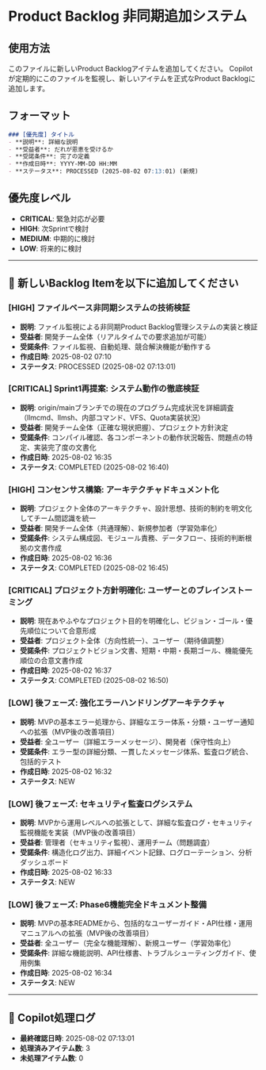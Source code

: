 # Product Backlog 非同期追加システム

## 使用方法
このファイルに新しいProduct Backlogアイテムを追加してください。
Copilotが定期的にこのファイルを監視し、新しいアイテムを正式なProduct Backlogに追加します。

## フォーマット
```markdown
### [優先度] タイトル
- **説明**: 詳細な説明
- **受益者**: だれが恩恵を受けるか
- **受諾条件**: 完了の定義
- **作成日時**: YYYY-MM-DD HH:MM
- **ステータス**: PROCESSED (2025-08-02 07:13:01) (新規)
```

## 優先度レベル
- **CRITICAL**: 緊急対応が必要
- **HIGH**: 次Sprintで検討
- **MEDIUM**: 中期的に検討
- **LOW**: 将来的に検討

---

## 📝 新しいBacklog Itemを以下に追加してください

### [HIGH] ファイルベース非同期システムの技術検証
- **説明**: ファイル監視による非同期Product Backlog管理システムの実装と検証
- **受益者**: 開発チーム全体（リアルタイムでの要求追加が可能）
- **受諾条件**: ファイル監視、自動処理、競合解決機能が動作する
- **作成日時**: 2025-08-02 07:10
- **ステータス**: PROCESSED (2025-08-02 07:13:01)

### [CRITICAL] Sprint1再提案: システム動作の徹底検証
- **説明**: origin/mainブランチでの現在のプログラム完成状況を詳細調査（llmcmd、llmsh、内部コマンド、VFS、Quota実装状況）
- **受益者**: 開発チーム全体（正確な現状把握）、プロジェクト方針決定
- **受諾条件**: コンパイル確認、各コンポーネントの動作状況報告、問題点の特定、実装完了度の文書化
- **作成日時**: 2025-08-02 16:35
- **ステータス**: COMPLETED (2025-08-02 16:40)

### [HIGH] コンセンサス構築: アーキテクチャドキュメント化
- **説明**: プロジェクト全体のアーキテクチャ、設計思想、技術的制約を明文化してチーム間認識を統一
- **受益者**: 開発チーム全体（共通理解）、新規参加者（学習効率化）
- **受諾条件**: システム構成図、モジュール責務、データフロー、技術的判断根拠の文書作成
- **作成日時**: 2025-08-02 16:36
- **ステータス**: COMPLETED (2025-08-02 16:45)

### [CRITICAL] プロジェクト方針明確化: ユーザーとのブレインストーミング
- **説明**: 現在あやふやなプロジェクト目的を明確化し、ビジョン・ゴール・優先順位について合意形成
- **受益者**: プロジェクト全体（方向性統一）、ユーザー（期待値調整）
- **受諾条件**: プロジェクトビジョン文書、短期・中期・長期ゴール、機能優先順位の合意文書作成
- **作成日時**: 2025-08-02 16:37
- **ステータス**: COMPLETED (2025-08-02 16:50)

### [LOW] 後フェーズ: 強化エラーハンドリングアーキテクチャ
- **説明**: MVPの基本エラー処理から、詳細なエラー体系・分類・ユーザー通知への拡張（MVP後の改善項目）
- **受益者**: 全ユーザー（詳細エラーメッセージ）、開発者（保守性向上）
- **受諾条件**: エラー型の詳細分類、一貫したメッセージ体系、監査ログ統合、包括的テスト
- **作成日時**: 2025-08-02 16:32
- **ステータス**: NEW

### [LOW] 後フェーズ: セキュリティ監査ログシステム
- **説明**: MVPから運用レベルへの拡張として、詳細な監査ログ・セキュリティ監視機能を実装（MVP後の改善項目）
- **受益者**: 管理者（セキュリティ監視）、運用チーム（問題調査）
- **受諾条件**: 構造化ログ出力、詳細イベント記録、ログローテーション、分析ダッシュボード
- **作成日時**: 2025-08-02 16:33
- **ステータス**: NEW

### [LOW] 後フェーズ: Phase6機能完全ドキュメント整備
- **説明**: MVPの基本READMEから、包括的なユーザーガイド・API仕様・運用マニュアルへの拡張（MVP後の改善項目）
- **受益者**: 全ユーザー（完全な機能理解）、新規ユーザー（学習効率化）
- **受諾条件**: 詳細な機能説明、API仕様書、トラブルシューティングガイド、使用例集
- **作成日時**: 2025-08-02 16:34
- **ステータス**: NEW

<!-- 
新しいアイテムをここに追加してください
例:

### [MEDIUM] コマンド統合の段階的実施
- **説明**: 42コマンド重複の段階的統合とテスト
- **受益者**: 開発者（保守性向上）、ユーザー（機能統一）
- **受諾条件**: 重複コマンドが50%以上削減され、機能統一される
- **作成日時**: 2025-08-02 07:15
- **ステータス**: PROCESSED (2025-08-02 07:13:01)
-->

---

## 🤖 Copilot処理ログ
<!-- Copilotがファイル監視時に使用する領域 -->
- **最終確認日時**: 2025-08-02 07:13:01
- **処理済みアイテム数**: 3
- **未処理アイテム数**: 0
